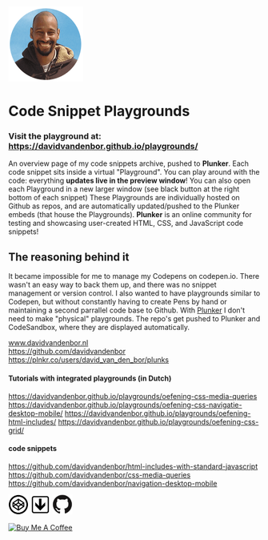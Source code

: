 ![david-van-den-bor.png](david-van-den-bor-website.png)

# Code Snippet Playgrounds

### Visit the **playground** at: https://davidvandenbor.github.io/playgrounds/

An overview page of my code snippets archive, pushed to **Plunker**. Each code snippet sits inside a virtual "Playground". You can play around with the code: everything **updates live in the preview window**! You can also open each Playground in a new larger window (see black button at the right bottom of each snippet) These Playgrounds are individually hosted on Github as repos, and are automatically updated/pushed to the Plunker embeds (that house the Playgrounds). **Plunker** is an online community for testing and showcasing user-created HTML, CSS, and JavaScript code snippets!

## The reasoning behind it

It became impossible for me to manage my Codepens on codepen.io. There wasn't an easy way to back them up, and there was no snippet management or version control. I also wanted to have playgrounds similar to Codepen, but without constantly having to create Pens by hand or maintaining a second parrallel code base to Github. With [Plunker](https://plnkr.co/users/david_van_den_bor/plunks) I don't need to make "physical" playgrounds. The repo's get pushed to Plunker and CodeSandbox, where they are displayed automatically.

www.davidvandenbor.nl <br>
https://github.com/davidvandenbor <br>
https://plnkr.co/users/david_van_den_bor/plunks

#### Tutorials with integrated playgrounds (in Dutch)

https://davidvandenbor.github.io/playgrounds/oefening-css-media-queries
https://davidvandenbor.github.io/playgrounds/oefening-css-navigatie-desktop-mobile/
https://davidvandenbor.github.io/playgrounds/oefening-html-includes/
https://davidvandenbor.github.io/playgrounds/oefening-css-grid/

#### code snippets

https://github.com/davidvandenbor/html-includes-with-standard-javascript
https://github.com/davidvandenbor/css-media-queries
https://github.com/davidvandenbor/navigation-desktop-mobile

<a href="https://codepen.io/davidvdbor/pens/public" target="_blank"><img src="README-img/codepen.png" width="40px"></a> <a href="https://plnkr.co/users/david_van_den_bor/plunks" target="_blank"><img src="README-img/plunker.png" width="40px"></a> <a href="https://github.com/davidvandenbor" target="_blank"><img src="README-img/github.png" width="40px"></a>

<a href="https://www.buymeacoffee.com/davidvandenbor" target="_blank"><img src="https://cdn.buymeacoffee.com/buttons/default-orange.png" alt="Buy Me A Coffee" width="150px"></a>
